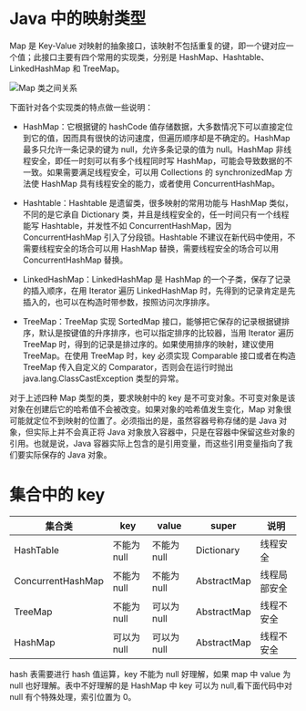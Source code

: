 # Java 中的映射类型

Map 是 Key-Value 对映射的抽象接口，该映射不包括重复的键，即一个键对应一个值；此接口主要有四个常用的实现类，分别是 HashMap、Hashtable、LinkedHashMap 和 TreeMap。

![Map 类之间关系](https://assets.ng-tech.icu/superbed/2021/07/16/60f159c75132923bf8140ec5.jpg)

下面针对各个实现类的特点做一些说明：

- HashMap：它根据键的 hashCode 值存储数据，大多数情况下可以直接定位到它的值，因而具有很快的访问速度，但遍历顺序却是不确定的。HashMap 最多只允许一条记录的键为 null，允许多条记录的值为 null。HashMap 非线程安全，即任一时刻可以有多个线程同时写 HashMap，可能会导致数据的不一致。如果需要满足线程安全，可以用 Collections 的 synchronizedMap 方法使 HashMap 具有线程安全的能力，或者使用 ConcurrentHashMap。

- Hashtable：Hashtable 是遗留类，很多映射的常用功能与 HashMap 类似，不同的是它承自 Dictionary 类，并且是线程安全的，任一时间只有一个线程能写 Hashtable，并发性不如 ConcurrentHashMap，因为 ConcurrentHashMap 引入了分段锁。Hashtable 不建议在新代码中使用，不需要线程安全的场合可以用 HashMap 替换，需要线程安全的场合可以用 ConcurrentHashMap 替换。

- LinkedHashMap：LinkedHashMap 是 HashMap 的一个子类，保存了记录的插入顺序，在用 Iterator 遍历 LinkedHashMap 时，先得到的记录肯定是先插入的，也可以在构造时带参数，按照访问次序排序。

- TreeMap：TreeMap 实现 SortedMap 接口，能够把它保存的记录根据键排序，默认是按键值的升序排序，也可以指定排序的比较器，当用 Iterator 遍历 TreeMap 时，得到的记录是排过序的。如果使用排序的映射，建议使用 TreeMap。在使用 TreeMap 时，key 必须实现 Comparable 接口或者在构造 TreeMap 传入自定义的 Comparator，否则会在运行时抛出 java.lang.ClassCastException 类型的异常。

对于上述四种 Map 类型的类，要求映射中的 key 是不可变对象。不可变对象是该对象在创建后它的哈希值不会被改变。如果对象的哈希值发生变化，Map 对象很可能就定位不到映射的位置了。必须指出的是，虽然容器号称存储的是 Java 对象，但实际上并不会真正将 Java 对象放入容器中，只是在容器中保留这些对象的引用。也就是说，Java 容器实际上包含的是引用变量，而这些引用变量指向了我们要实际保存的 Java 对象。

# 集合中的 key

| 集合类            | key         | value       | super       | 说明         |
| ----------------- | ----------- | ----------- | ----------- | ------------ |
| HashTable         | 不能为 null | 不能为 null | Dictionary  | 线程安全     |
| ConcurrentHashMap | 不能为 null | 不能为 null | AbstractMap | 线程局部安全 |
| TreeMap           | 不能为 null | 可以为 null | AbstractMap | 线程不安全   |
| HashMap           | 可以为 null | 可以为 null | AbstractMap | 线程不安全   |

hash 表需要进行 hash 值运算，key 不能为 null 好理解，如果 map 中 value 为 null 也好理解。表中不好理解的是 HashMap 中 key 可以为 null,看下面代码中对 null 有个特殊处理，索引位置为 0。
